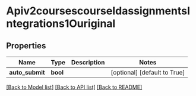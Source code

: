 # Apiv2coursescourseIdassignmentsIntegrations1Ouriginal

## Properties
Name | Type | Description | Notes
------------ | ------------- | ------------- | -------------
**auto_submit** | **bool** |  | [optional] [default to True]

[[Back to Model list]](../README.md#documentation-for-models) [[Back to API list]](../README.md#documentation-for-api-endpoints) [[Back to README]](../README.md)

